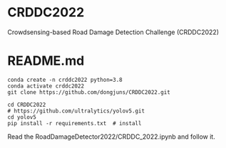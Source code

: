 # CRDDC2022
Crowdsensing-based Road Damage Detection Challenge (CRDDC2022)

# README.md

```
conda create -n crddc2022 python=3.8
conda activate crddc2022
git clone https://github.com/dongjuns/CRDDC2022.git

cd CRDDC2022
# https://github.com/ultralytics/yolov5.git
cd yolov5
pip install -r requirements.txt  # install
```

Read the RoadDamageDetector2022/CRDDC_2022.ipynb and follow it.    
